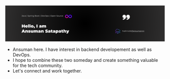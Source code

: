![profile.png](https://github.com/ansuman-satapathy/ansuman-satapathy/blob/main/assets/profile.png)

- Ansuman here. I have interest in backend developement as well as DevOps.
- I hope to combine these two someday and create something valuable for the tech community.
- Let's connect and work together.

